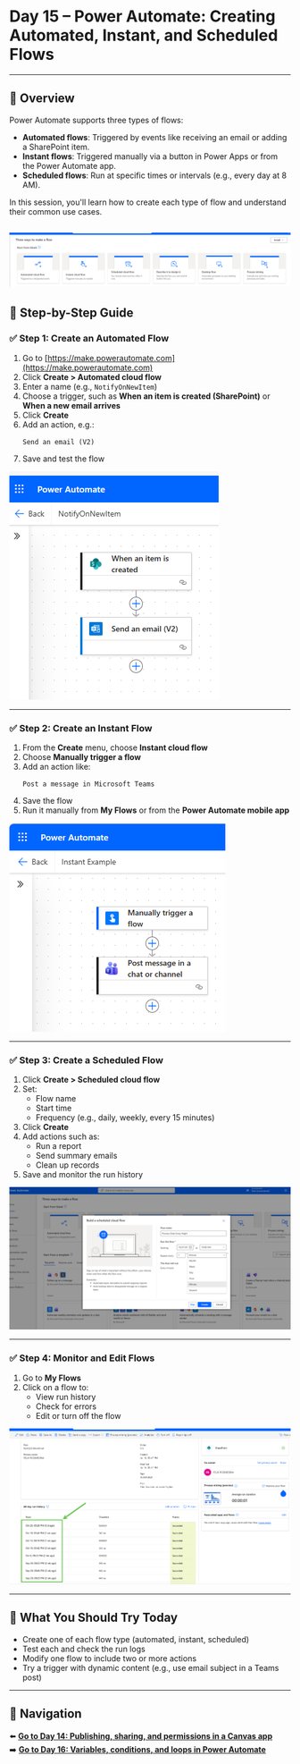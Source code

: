
# Day 15 – Power Automate: Creating Automated, Instant, and Scheduled Flows

---

## 📝 Overview

Power Automate supports three types of flows:
- **Automated flows**: Triggered by events like receiving an email or adding a SharePoint item.
- **Instant flows**: Triggered manually via a button in Power Apps or from the Power Automate app.
- **Scheduled flows**: Run at specific times or intervals (e.g., every day at 8 AM).

In this session, you'll learn how to create each type of flow and understand their common use cases.

![Step 1](/PowerPlatform/assets/PowerPlatform30days/Day15/Day15_1.png)
---

## 🧭 Step-by-Step Guide

### ✅ Step 1: Create an Automated Flow

1. Go to [https://make.powerautomate.com](https://make.powerautomate.com)
2. Click **Create > Automated cloud flow**
3. Enter a name (e.g., `NotifyOnNewItem`)
4. Choose a trigger, such as **When an item is created (SharePoint)** or **When a new email arrives**
5. Click **Create**
6. Add an action, e.g.:
   ```powerfx
   Send an email (V2)
   ```
7. Save and test the flow

![Automated Flow](/PowerPlatform/assets/PowerPlatform30days/Day15/Day15_2.png)

---

### ✅ Step 2: Create an Instant Flow

1. From the **Create** menu, choose **Instant cloud flow**
2. Choose **Manually trigger a flow**
3. Add an action like:
   ```powerfx
   Post a message in Microsoft Teams
   ```
4. Save the flow
5. Run it manually from **My Flows** or from the **Power Automate mobile app**

![Instant Flow](/PowerPlatform/assets/PowerPlatform30days/Day15/Day15_3.png)

---

### ✅ Step 3: Create a Scheduled Flow

1. Click **Create > Scheduled cloud flow**
2. Set:
   - Flow name
   - Start time
   - Frequency (e.g., daily, weekly, every 15 minutes)
3. Click **Create**
4. Add actions such as:
   - Run a report
   - Send summary emails
   - Clean up records
5. Save and monitor the run history

![Schedule flow](/PowerPlatform/assets/PowerPlatform30days/Day15/Day15_4.png)

---

### ✅ Step 4: Monitor and Edit Flows

1. Go to **My Flows**
2. Click on a flow to:
   - View run history
   - Check for errors
   - Edit or turn off the flow

![Monitor and edit flows](/PowerPlatform/assets/PowerPlatform30days/Day15/Day15_5.png)

---

## 🔎 What You Should Try Today

- Create one of each flow type (automated, instant, scheduled)
- Test each and check the run logs
- Modify one flow to include two or more actions
- Try a trigger with dynamic content (e.g., use email subject in a Teams post)

---

## 🔁 Navigation

⬅️ [**Go to Day 14: Publishing, sharing, and permissions in a Canvas app**](/PowerPlatform/Power%20Platform%2030%20days/Day14.md)  
➡️ [**Go to Day 16: Variables, conditions, and loops in Power Automate**](/PowerPlatform/Power%20Platform%2030%20days/Day16.md)

